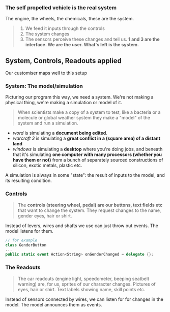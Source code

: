 ### The self propelled vehicle is the real system

The engine, the wheels, the chemicals, these are the system. 

> 1. We feed it inputs through the controls
> 2. The system changes
> 3. The sensors perceive these changes and tell us.
> **1 and 3 are the interface. We are the user. What's left is the system.**


## System, Controls, Readouts applied

Our customiser maps well to this setup

### System: The model/simulation

Picturing our program this way, we need a system. We're not making a physical thing, we're making a simulation or model of it. 

> When scientists make a copy of a system to test, like a bacteria or a molecule or global weather system they make a "model" of the system and run a simulation.
 
* _word_ is simulating a **document being edited**.
* _warcraft 3_ is simulating a **great conflict in a (square area) of a distant land**
* _windows_ is simulating a **desktop** where you're doing jobs, and beneath that it's simulating **one computer with many processors (whether you have them or not)** from a bunch of separately sourced constructions of silicon, exotic metals, plastic etc.

A simulation is always in some "state": the result of inputs to the model, and its resulting condition.

### Controls

> The **controls (steering wheel, pedal) are our buttons, text fields etc** that want to change the system. They request changes to the name, gender eyes, hair or shirt. 

Instead of levers, wires and shafts we use can just throw out events. The model listens for them.

```cs
// for example
class GenderButton
...
public static event Action<String> onGenderChanged = delegate {};
```

### The Readouts

>The car readouts (engine light, speedometer, beeping seatbelt warning) are, for us, sprites of our character changes. Pictures of eyes, hair or shirt. Text labels showing name, skill points etc.

Instead of sensors connected by wires, we can listen for for changes in the model. The model announces them as events. 